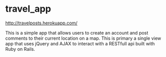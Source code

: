travel_app
==========

http://travelposts.herokuapp.com/

This is a simple app that allows users to create an account and post comments to their current location on a map.  This is primary a single view app that uses jQuery and AJAX to interact with a RESTfull api built with Ruby on Rails.
